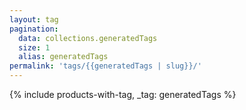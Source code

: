 ```yaml
---
layout: tag
pagination:
  data: collections.generatedTags
  size: 1
  alias: generatedTags
permalink: 'tags/{{generatedTags | slug}}/'
---
```


{% include products-with-tag, _tag: generatedTags %}


